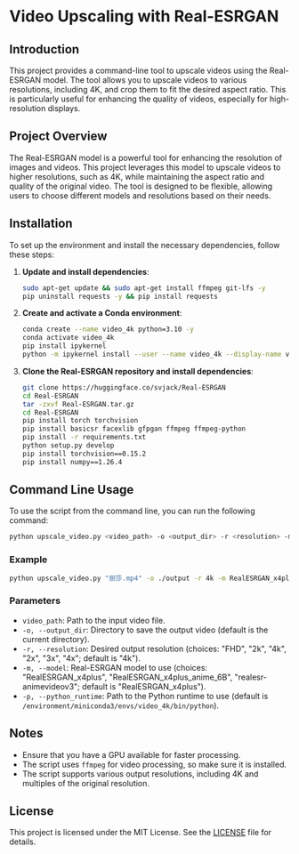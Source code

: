 # Video Upscaling with Real-ESRGAN

## Introduction

This project provides a command-line tool to upscale videos using the Real-ESRGAN model. The tool allows you to upscale videos to various resolutions, including 4K, and crop them to fit the desired aspect ratio. This is particularly useful for enhancing the quality of videos, especially for high-resolution displays.

## Project Overview

The Real-ESRGAN model is a powerful tool for enhancing the resolution of images and videos. This project leverages this model to upscale videos to higher resolutions, such as 4K, while maintaining the aspect ratio and quality of the original video. The tool is designed to be flexible, allowing users to choose different models and resolutions based on their needs.

## Installation

To set up the environment and install the necessary dependencies, follow these steps:

1. **Update and install dependencies**:
   ```bash
   sudo apt-get update && sudo apt-get install ffmpeg git-lfs -y
   pip uninstall requests -y && pip install requests
   ```

2. **Create and activate a Conda environment**:
   ```bash
   conda create --name video_4k python=3.10 -y
   conda activate video_4k
   pip install ipykernel
   python -m ipykernel install --user --name video_4k --display-name video_4k
   ```

3. **Clone the Real-ESRGAN repository and install dependencies**:
   ```bash
   git clone https://huggingface.co/svjack/Real-ESRGAN
   cd Real-ESRGAN
   tar -zxvf Real-ESRGAN.tar.gz
   cd Real-ESRGAN
   pip install torch torchvision
   pip install basicsr facexlib gfpgan ffmpeg ffmpeg-python
   pip install -r requirements.txt
   python setup.py develop
   pip install torchvision==0.15.2
   pip install numpy==1.26.4
   ```

## Command Line Usage

To use the script from the command line, you can run the following command:

```bash
python upscale_video.py <video_path> -o <output_dir> -r <resolution> -m <model> -p <python_runtime>
```

### Example

```bash
python upscale_video.py "丽莎.mp4" -o ./output -r 4k -m RealESRGAN_x4plus -p /environment/miniconda3/envs/video_4k/bin/python
```

### Parameters

- `video_path`: Path to the input video file.
- `-o, --output_dir`: Directory to save the output video (default is the current directory).
- `-r, --resolution`: Desired output resolution (choices: "FHD", "2k", "4k", "2x", "3x", "4x"; default is "4k").
- `-m, --model`: Real-ESRGAN model to use (choices: "RealESRGAN_x4plus", "RealESRGAN_x4plus_anime_6B", "realesr-animevideov3"; default is "RealESRGAN_x4plus").
- `-p, --python_runtime`: Path to the Python runtime to use (default is `/environment/miniconda3/envs/video_4k/bin/python`).

## Notes

- Ensure that you have a GPU available for faster processing.
- The script uses `ffmpeg` for video processing, so make sure it is installed.
- The script supports various output resolutions, including 4K and multiples of the original resolution.

## License

This project is licensed under the MIT License. See the [LICENSE](LICENSE) file for details.
